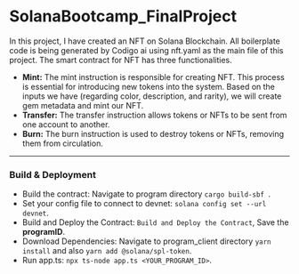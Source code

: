 # SolanaBootcamp_FinalProject
In this project, I have created an NFT on Solana Blockchain.
All boilerplate code is being generated by Codigo ai using nft.yaml as the main file of this project.
The smart contract for NFT has three functionalities.
* **Mint:** The mint instruction is responsible for creating NFT. This process is essential for introducing new tokens into the system. Based on the inputs we have (regarding color, description, and rarity), we will create gem metadata and mint our NFT.
* **Transfer:** The transfer instruction allows tokens or NFTs to be sent from one account to another.
* **Burn:** The burn instruction is used to destroy tokens or NFTs, removing them from circulation.
---
### Build & Deployment
* Build the contract: Navigate to program directory ```cargo build-sbf ```.
* Set your config file to connect to devnet: ```solana config set --url devnet```.
* Build and Deploy the Contract: ```Build and Deploy the Contract```,  Save the **programID**.
* Download Dependencies: Navigate to program_client directory ```yarn install``` and also ```yarn add @solana/spl-token```.
* Run app.ts: ```npx ts-node app.ts <YOUR_PROGRAM_ID>```.